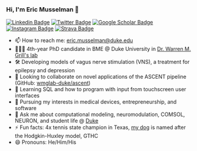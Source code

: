 ### Hi, I'm Eric Musselman 👋

[![Linkedin Badge](https://img.shields.io/static/v1?style=for-the-badge&message=LinkedIn&color=0A66C2&logo=LinkedIn&logoColor=FFFFFF&label=)](https://linkedin.com/in/ericmusselman)
[![Twitter Badge](https://img.shields.io/static/v1?style=for-the-badge&message=Twitter&color=1DA1F2&logo=Twitter&logoColor=FFFFFF&label=)](https://twitter.com/ericmuss_duke)
[![Google Scholar Badge](https://img.shields.io/static/v1?style=for-the-badge&message=Google+Scholar&color=4285F4&logo=Google+Scholar&logoColor=FFFFFF&label=)](https://scholar.google.com/citations?user=JMv76VYAAAAJ&hl=en&oi=sra)
[![Instagram Badge](https://img.shields.io/static/v1?style=for-the-badge&message=Instagram&color=E4405F&logo=Instagram&logoColor=FFFFFF&label=)](https://instagram.com/ericmuss/)
[![Strava Badge](https://img.shields.io/static/v1?style=for-the-badge&message=Strava&color=FC4C02&logo=Strava&logoColor=FFFFFF&label=)](https://www.strava.com/athletes/25254356)

<!--
https://raw.githubusercontent.com/progfay/shields-with-icon/master/README.md
-->

- 📫 How to reach me: eric.musselman@duke.edu
- 👨🏻‍🎓 4th-year PhD candidate in BME @ Duke University in [Dr. Warren M. Grill's lab](https://grill-lab.pratt.duke.edu/)
- 🛠 Developing models of vagus nerve stimulation (VNS), a treatment for epilepsy and depression
- 🤝 Looking to collaborate on novel applications of the ASCENT pipeline (GitHub: [wmglab-duke/ascent](https://github.com/wmglab-duke/ascent))
- 🌱 Learning SQL and how to program with input from touchscreen user interfaces
- 💼 Pursuing my interests in medical devices, entrepreneurship, and software
- 💬 Ask me about computational modeling, neuromodulation, COMSOL, NEURON, and student life @ [Duke](https://bme.duke.edu/)
- ⚡ Fun facts: 4x tennis state champion in Texas, [my dog](https://www.instagram.com/huxmuss/) is named after the Hodgkin-Huxley model, GTHC
- 😄 Pronouns: He/Him/His
